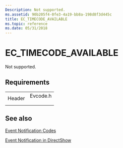 ```yaml
---
Description: Not supported.
ms.assetid: 90b205f4-0fe3-4a19-bb8a-198d8f3d445c
title: EC_TIMECODE_AVAILABLE
ms.topic: reference
ms.date: 05/31/2018
---
```


# EC\_TIMECODE\_AVAILABLE

Not supported.

## Requirements



|                   |                                                                                     |
|-------------------|-------------------------------------------------------------------------------------|
| Header<br/> | <dl> <dt>Evcode.h</dt> </dl> |



## See also

<dl> <dt>

[Event Notification Codes](event-notification-codes.md)
</dt> <dt>

[Event Notification in DirectShow](event-notification-in-directshow.md)
</dt> </dl>

 

 




